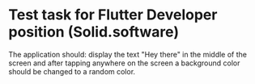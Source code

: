 # Test task for Flutter Developer position (Solid.software)

The application should: display the text "Hey there" in the middle of the screen and after tapping anywhere on the screen a background color should be changed to a random color. 
